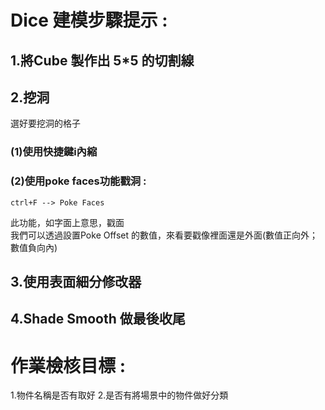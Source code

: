 # Dice 建模步驟提示 : 
## 1.將Cube 製作出 5*5 的切割線
## 2.挖洞
選好要挖洞的格子
### (1)使用快捷鍵i內縮
### (2)使用poke faces功能戳洞 : 
```
ctrl+F --> Poke Faces 
```
此功能，如字面上意思，戳面<br>
我們可以透過設置Poke Offset 的數值，來看要戳像裡面還是外面(數值正向外；數值負向內)

## 3.使用表面細分修改器 
## 4.Shade Smooth 做最後收尾

# 作業檢核目標 : 
1.物件名稱是否有取好
2.是否有將場景中的物件做好分類

